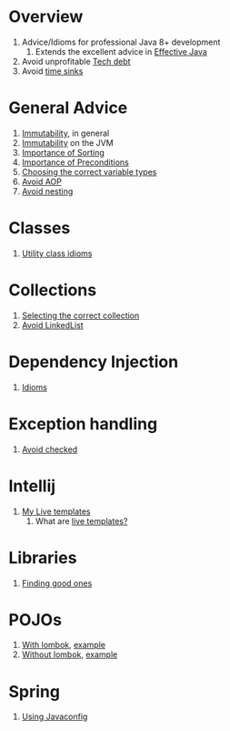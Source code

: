 # Overview
1. Advice/Idioms for professional Java 8+ development
    1. Extends the excellent advice in [Effective Java](https://www.amazon.com/Effective-Java-Joshua-Bloch/dp/0134685997)
1. Avoid unprofitable [Tech debt](https://en.wikipedia.org/wiki/Technical_debt)
1. Avoid [time sinks](https://en.wikipedia.org/wiki/Time_sink)


# General Advice
1. [Immutability](./immutability.md), in general
1. [Immutability](./jvm-immutability.md) on the JVM
1. [Importance of Sorting](./sorting.md)
1. [Importance of Preconditions](./preconditions.md)
1. [Choosing the correct variable types](./strings.avoid.md)
1. [Avoid AOP](./frameworks.no-aop.md)
1. [Avoid nesting](./control-flow.minimize-nesting.md)


# Classes
1. [Utility class idioms](./classes.utility.md)


# Collections
1. [Selecting the correct collection](./collections.selecting.md)
1. [Avoid LinkedList](./collections.no-linkedlist.md)


# Dependency Injection
1. [Idioms](./dependency-injection.md)


# Exception handling
1. [Avoid checked](exceptions.no-checked.md)


# Intellij
1. [My Live templates](./intellij)
    1. What are [live templates?](https://www.jetbrains.com/help/idea/using-live-templates.html)


# Libraries
1. [Finding good ones](../general/libraries.md)


# POJOs
1. [With lombok](./pojos.lombok.java8-17.md), [example](./pojo.example-3.md)
1. [Without lombok](./pojos.core.java8-17.md), [example](./pojo.example-1.md)


# Spring
1. [Using Javaconfig](./spring.javaconfig.md)
